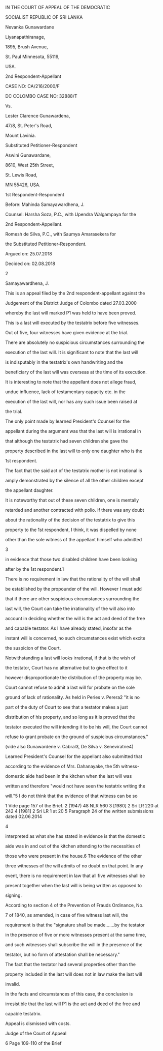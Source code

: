 IN THE COURT OF APPEAL OF THE DEMOCRATIC

SOCIALIST REPUBLIC OF SRI LANKA

Nevanka Gunawardane

Liyanapathiranage,

1895, Brush Avenue,

St. Paul Minnesota, 55119,

USA.

2nd Respondent-Appellant

CASE NO: CA/216/2000/F

DC COLOMBO CASE NO: 32888/T

Vs.

Lester Clarence Gunawardena,

47/8, St. Peter's Road,

Mount Lavinia.

Substituted Petitioner-Respondent

Aswini Gunawardane,

8610, West 25th Street,

St. Lewis Road,

MN 55426, USA.

1st Respondent-Respondent

Before: Mahinda Samayawardhena, J.

Counsel: Harsha Soza, P.C., with Upendra Walgampaya for the

2nd Respondent-Appellant.

Romesh de Silva, P.C., with Saumya Amarasekera for

the Substituted Petitioner-Respondent.

Argued on: 25.07.2018

Decided on: 02.08.2018

2

Samayawardhena, J.

This is an appeal filed by the 2nd respondent-appellant against the

Judgement of the District Judge of Colombo dated 27.03.2000

whereby the last will marked P1 was held to have been proved.

This is a last will executed by the testatrix before five witnesses.

Out of five, four witnesses have given evidence at the trial.

There are absolutely no suspicious circumstances surrounding the

execution of the last will. It is significant to note that the last will

is indisputably in the testatrix's own handwriting and the

beneficiary of the last will was overseas at the time of its execution.

It is interesting to note that the appellant does not allege fraud,

undue influence, lack of testamentary capacity etc. in the

execution of the last will, nor has any such issue been raised at

the trial.

The only point made by learned President's Counsel for the

appellant during the argument was that the last will is irrational in

that although the testatrix had seven children she gave the

property described in the last will to only one daughter who is the

1st respondent.

The fact that the said act of the testatrix mother is not irrational is

amply demonstrated by the silence of all the other children except

the appellant daughter.

It is noteworthy that out of these seven children, one is mentally

retarded and another contracted with polio. If there was any doubt

about the rationality of the decision of the testatrix to give this

property to the 1st respondent, I think, it was dispelled by none

other than the sole witness of the appellant himself who admitted

3

in evidence that those two disabled children have been looking

after by the 1st respondent.1

There is no requirement in law that the rationality of the will shall

be established by the propounder of the will. However I must add

that if there are other suspicious circumstances surrounding the

last will, the Court can take the irrationality of the will also into

account in deciding whether the will is the act and deed of the free

and capable testator. As I have already stated, insofar as the

instant will is concerned, no such circumstances exist which excite

the suspicion of the Court.

Notwithstanding a last will looks irrational, if that is the wish of

the testator, Court has no alternative but to give effect to it

however disproportionate the distribution of the property may be.

Court cannot refuse to admit a last will for probate on the sole

ground of lack of rationality. As held in Peries v. Perera2 "it is no

part of the duty of Court to see that a testator makes a just

distribution of his property, and so long as it is proved that the

testator executed the will intending it to be his will, the Court cannot

refuse to grant probate on the ground of suspicious circumstances."

(vide also Gunawardene v. Cabral3, De Silva v. Seneviratne4)

Learned President's Counsel for the appellant also submitted that

according to the evidence of Mrs. Dahanayake, the 5th witness-

domestic aide had been in the kitchen when the last will was

written and therefore "would not have seen the testatrix writing the

will."5 I do not think that the evidence of that witness can be so

1 Vide page 157 of the Brief. 2 (1947) 48 NLR 560 3 [1980] 2 Sri LR 220 at 242 4 [1981] 2 Sri LR 1 at 20 5 Paragraph 24 of the written submissions dated 02.06.2014

4

interpreted as what she has stated in evidence is that the domestic

aide was in and out of the kitchen attending to the necessities of

those who were present in the house.6 The evidence of the other

three witnesses of the will admits of no doubt on that point. In any

event, there is no requirement in law that all five witnesses shall be

present together when the last will is being written as opposed to

signing.

According to section 4 of the Prevention of Frauds Ordinance, No.

7 of 1840, as amended, in case of five witness last will, the

requirement is that the "signature shall be made.......by the testator

in the presence of five or more witnesses present at the same time,

and such witnesses shall subscribe the will in the presence of the

testator, but no form of attestation shall be necessary."

The fact that the testator had several properties other than the

property included in the last will does not in law make the last will

invalid.

In the facts and circumstances of this case, the conclusion is

irresistible that the last will P1 is the act and deed of the free and

capable testatrix.

Appeal is dismissed with costs.

Judge of the Court of Appeal

6 Page 109-110 of the Brief